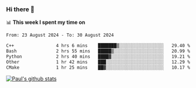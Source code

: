### Hi there 👋

📊 **This week I spent my time on**
<!--START_SECTION:waka-->

```txt
From: 23 August 2024 - To: 30 August 2024

C++                4 hrs 6 mins    ███████▒░░░░░░░░░░░░░░░░░   29.40 %
Bash               2 hrs 55 mins   █████▒░░░░░░░░░░░░░░░░░░░   20.99 %
Python             2 hrs 40 mins   ████▓░░░░░░░░░░░░░░░░░░░░   19.21 %
Other              1 hr 42 mins    ███░░░░░░░░░░░░░░░░░░░░░░   12.29 %
CMake              1 hr 25 mins    ██▓░░░░░░░░░░░░░░░░░░░░░░   10.17 %
```

<!--END_SECTION:waka-->


[![Paul's github stats](https://github-readme-stats.vercel.app/api?username=mickeyouyou&theme=dracula&show_icons=true)](https://github.com/anuraghazra/github-readme-stats)
